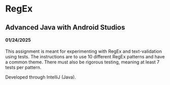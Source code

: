 # RegEx
## Advanced Java with Android Studios
#### 01/24/2025
This assignment is meant for experimenting with RegEx and text-validation using tests. The instructions are to use 10 different RegEx patterns and have a common theme. There must also be rigorous testing, meaning at least 7 tests per pattern.

Developed through IntelliJ (Java).
